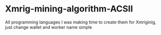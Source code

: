 # Xmrig-mining-algorithm-ACSII
All programming languages I was making time to create them for Xmriginig, just change wallet and worker name simple 
